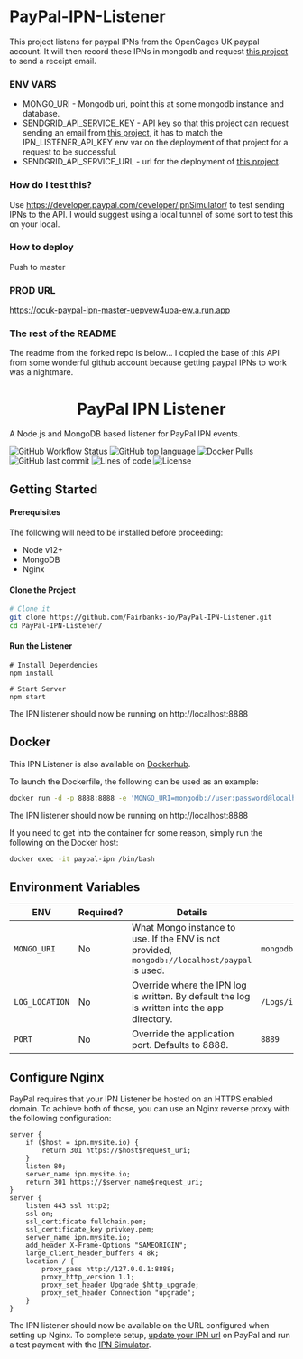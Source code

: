 # PayPal-IPN-Listener
This project listens for paypal IPNs from the OpenCages UK paypal account. It will then record these IPNs in mongodb and request [this project](https://github.com/otwarteklatki/uk-sendgrid-api) to send a receipt email. 

### ENV VARS
- MONGO_URI - Mongodb uri, point this at some mongodb instance and database.
- SENDGRID_API_SERVICE_KEY - API key so that this project can request sending an email from [this project](https://github.com/otwarteklatki/uk-sendgrid-api), it has to match the IPN_LISTENER_API_KEY env var on the deployment of that project for a request to be successful. 
- SENDGRID_API_SERVICE_URL - url for the deployment of [this project](https://github.com/otwarteklatki/uk-sendgrid-api).

### How do I test this?
Use https://developer.paypal.com/developer/ipnSimulator/ to test sending IPNs to the API. I would suggest using a local tunnel of some sort to test this on your local. 

### How to deploy
Push to master

### PROD URL
https://ocuk-paypal-ipn-master-uepvew4upa-ew.a.run.app

### The rest of the README
The readme from the forked repo is below... I copied the base of this API from some wonderful github account because getting paypal IPNs to work was a nightmare. 

<h1 align="center">
  PayPal IPN Listener
</h1>

A Node.js and MongoDB based listener for PayPal IPN events.

![GitHub Workflow Status](<https://img.shields.io/github/workflow/status/Fairbanks-io/PayPal-IPN-Listener/Create%20Release(s)?label=Docker%20Build>)
![GitHub top language](https://img.shields.io/github/languages/top/Fairbanks-io/PayPal-IPN-Listener.svg)
![Docker Pulls](https://img.shields.io/docker/pulls/fairbanksio/paypal-ipn-listener.svg)
![GitHub last commit](https://img.shields.io/github/last-commit/Fairbanks-io/PayPal-IPN-Listener.svg)
![Lines of code](https://img.shields.io/tokei/lines/github/jonfairbanks/docker-node-init)
![License](https://img.shields.io/github/license/Fairbanks-io/PayPal-IPN-Listener.svg)

## Getting Started

#### Prerequisites

The following will need to be installed before proceeding:

- Node v12+
- MongoDB
- Nginx

#### Clone the Project

```sh
# Clone it
git clone https://github.com/Fairbanks-io/PayPal-IPN-Listener.git
cd PayPal-IPN-Listener/
```

#### Run the Listener

```
# Install Dependencies
npm install

# Start Server
npm start
```

The IPN listener should now be running on http://localhost:8888

## Docker

This IPN Listener is also available on [Dockerhub](https://hub.docker.com/r/fairbanksio/paypal-ipn-listener).

To launch the Dockerfile, the following can be used as an example:

```sh
docker run -d -p 8888:8888 -e 'MONGO_URI=mongodb://user:password@localhost:27018/paypal' --restart unless-stopped --name 'paypal-ipn' fairbanksio/paypal-ipn-listener
```

The IPN listener should now be running on http://localhost:8888

If you need to get into the container for some reason, simply run the following on the Docker host:

```sh
docker exec -it paypal-ipn /bin/bash
```

## Environment Variables

| ENV            | Required? | Details                                                                                       | Example                                          |
| -------------- | --------- | --------------------------------------------------------------------------------------------- | ------------------------------------------------ |
| `MONGO_URI`    | No        | What Mongo instance to use. If the ENV is not provided, `mongodb://localhost/paypal` is used. | `mongodb://user:password@localhost:27018/paypal` |
| `LOG_LOCATION` | No        | Override where the IPN log is written. By default the log is written into the app directory.  | `/Logs/ipn.log`                                  |
| `PORT`         | No        | Override the application port. Defaults to 8888.                                              | `8889`                                           |

## Configure Nginx

PayPal requires that your IPN Listener be hosted on an HTTPS enabled domain. To achieve both of those, you can use an Nginx reverse proxy with the following configuration:

```
server {
    if ($host = ipn.mysite.io) {
        return 301 https://$host$request_uri;
    }
    listen 80;
    server_name ipn.mysite.io;
    return 301 https://$server_name$request_uri;
}
server {
    listen 443 ssl http2;
    ssl on;
    ssl_certificate fullchain.pem;
    ssl_certificate_key privkey.pem;
    server_name ipn.mysite.io;
    add_header X-Frame-Options "SAMEORIGIN";
    large_client_header_buffers 4 8k;
    location / {
        proxy_pass http://127.0.0.1:8888;
        proxy_http_version 1.1;
        proxy_set_header Upgrade $http_upgrade;
        proxy_set_header Connection "upgrade";
    }
}
```

The IPN listener should now be available on the URL configured when setting up Nginx. To complete setup, [update your IPN url](https://developer.paypal.com/docs/classic/ipn/integration-guide/IPNSetup/) on PayPal and run a test payment with the [IPN Simulator](https://developer.paypal.com/developer/ipnSimulator/).
